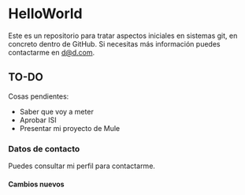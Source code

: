 # HelloWorld
Este es un repositorio para tratar aspectos iniciales en sistemas git, en concreto dentro de GitHub. Si necesitas más información puedes contactarme en [d@d.com](mailto:d@d.com).

## TO-DO
Cosas pendientes:
- Saber que voy a meter
- Aprobar ISI
- Presentar mi proyecto de Mule

### Datos de contacto
Puedes consultar mi perfil para contactarme.

#### Cambios nuevos
